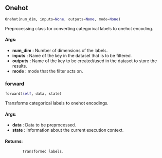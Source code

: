## Onehot
```python
Onehot(num_dim, inputs=None, outputs=None, mode=None)
```
Preprocessing class for converting categorical labels to onehot encoding.

#### Args:

* **num_dim** :  Number of dimensions of the labels.
* **inputs** :  Name of the key in the dataset that is to be filtered.
* **outputs** :  Name of the key to be created/used in the dataset to store the results.
* **mode** :  mode that the filter acts on.

### forward
```python
forward(self, data, state)
```
Transforms categorical labels to onehot encodings.

#### Args:

* **data** :  Data to be preprocessed.
* **state** :  Information about the current execution context.

#### Returns:
            Transformed labels.        